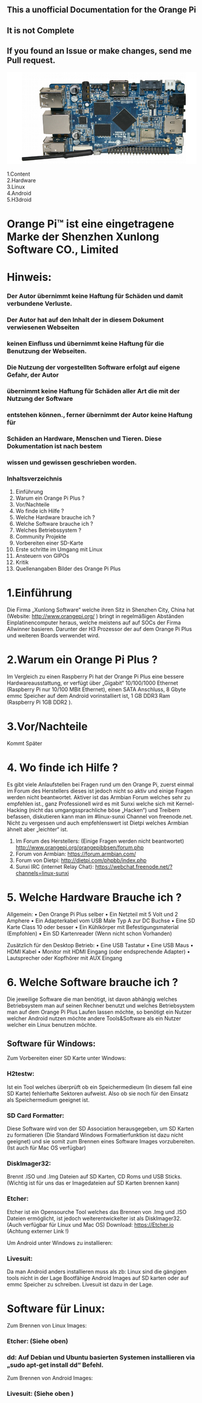 ## This a unofficial Documentation for the Orange Pi
## It is not Complete
## If you found an Issue or make changes, send me Pull request. 

![Orange Pi Plus](OPi+.PNG) 
 
1.Content   
2.Hardware       
3.Linux   
4.Android   
5.H3droid  

# Orange Pi™ ist eine eingetragene Marke der Shenzhen Xunlong Software CO., Limited  
# Hinweis:
### Der Autor übernimmt keine Haftung für Schäden und damit verbundene Verluste.
### Der Autor hat auf den Inhalt der in diesem Dokument verwiesenen Webseiten
### keinen Einfluss und übernimmt keine Haftung für die Benutzung der Webseiten.
### Die Nutzung der vorgestellten Software erfolgt auf eigene Gefahr, der Autor
### übernimmt keine Haftung für Schäden aller Art die mit der Nutzung der Software
### entstehen können., ferner übernimmt der Autor keine Haftung für
### Schäden an Hardware, Menschen und Tieren. Diese Dokumentation ist nach bestem
### wissen und gewissen geschrieben worden.  

### Inhaltsverzeichnis
1. Einführung 
2. Warum ein Orange Pi Plus ? 
3. Vor/Nachteile 
4. Wo finde ich Hilfe ? 
5. Welche Hardware brauche ich ? 
6. Welche Software brauche ich ? 
7. Welches Betriebssystem ? 
8. Community Projekte 
9. Vorbereiten einer SD-Karte 
10. Erste schritte im Umgang mit Linux 
11. Ansteuern von GIPOs 
12. Kritik 
13. Quellenangaben 
Bilder des Orange Pi Plus 

# 1.Einführung 
Die Firma „Xunlong Software“ welche ihren Sitz in Shenzhen City, China hat (Website: 
http://www.orangepi.org/ ) bringt in regelmäßigen Abständen Einplatinencomputer heraus, welche 
meistens auf auf SOCs der Firma Allwinner basieren. Darunter der H3 Prozessor der 
auf dem Orange Pi Plus und weiteren Boards verwendet wird. 

# 2.Warum ein Orange Pi Plus ? 
Im Vergleich zu einen Raspberry Pi hat der Orange Pi Plus eine bessere Hardwareausstattung, 
er verfügt über „Gigabit“ 10/100/1000 Ethernet (Raspberry Pi nur 10/100 MBit Ethernet), 
einen SATA Anschluss, 8 Gbyte emmc Speicher auf dem Android vorinstalliert ist, 1 GB DDR3 
Ram (Raspberry Pi 1GB DDR2 ). 

# 3.Vor/Nachteile
 Kommt Später 
# 4. Wo finde ich Hilfe ? 
Es gibt viele Anlaufstellen bei Fragen rund um den Orange Pi, zuerst einmal im Forum des 
Herstellers dieses ist jedoch nicht so aktiv und einige Fragen werden nicht beantwortet. Aktiver ist 
das Armbian Forum welches sehr zu empfehlen ist., ganz Professionell wird es mit Sunxi welche 
sich mit Kernel-Hacking (nicht das umgangssprachliche böse „Hacken“) und Treibern befassen, 
diskutieren kann man im #linux-sunxi Channel von freenode.net. Nicht zu vergessen und auch 
empfehlenswert ist Dietpi welches Armbian ähnelt aber „leichter“ ist.

1. Im Forum des Herstellers: (Einige Fragen werden nicht beantwortet) 
http://www.orangepi.org/orangepibbsen/forum.php 
2. Forum von Armbian: https://forum.armbian.com/ 
3. Forum von Dietpi: http://dietpi.com/phpbb/index.php 
4. Sunxi IRC (internet Relay Chat): https://webchat.freenode.net/?channels=linux-sunxi 

# 5. Welche Hardware Brauche ich ?
Allgemein:
• Den Orange Pi Plus selber
• Ein Netzteil mit 5 Volt und 2 Amphere
• Ein Adapterkabel vom USB Male Typ A zur DC Buchse
• Eine SD Karte Class 10 oder besser
• Ein Kühlkörper mit Befestigungsmaterial (Empfohlen)
• Ein SD Kartenreader (Wenn nicht schon Vorhanden)

Zusätzlich für den Desktop Betrieb:
• Eine USB Tastatur
• Eine USB Maus
• HDMI Kabel
• Monitor mit HDMI Eingang (oder endsprechende Adapter)
• Lautsprecher oder Kopfhörer mit AUX Eingang

# 6. Welche Software brauche ich ?
Die jeweilige Software die man benötigt, ist davon abhängig welches Betriebsystem man auf seinen
Rechner benutzt und welches Betriebsystem man auf dem Orange Pi Plus Laufen lassen möchte, so
benötigt ein Nutzer welcher Android nutzen möchte andere Tools&Software als ein Nutzer welcher
ein Linux benutzen möchte.

## Software für Windows:
Zum Vorbereiten einer SD Karte unter Windows:
### H2testw:
Ist ein Tool welches überprüft ob ein Speichermedieum (In diesem fall eine SD Karte)
fehlerhafte Sektoren aufweist. Also ob sie noch für den Einsatz als Speichermedium geeignet ist.
### SD Card Formatter:
Diese Software wird von der SD Association herausgegeben, um SD Karten
zu formatieren (Die Standard Windows Formatierfunktion ist dazu nicht geeignet) und sie somit
zum Brennen eines Software Images vorzubereiten. (Ist auch für Mac OS verfügbar)

### DiskImager32:
Brennt .ISO und .Img Dateien auf SD Karten, CD Roms und USB Sticks.
(Wichtig ist für uns das er Imagedateien auf SD Karten brennen kann)
### Etcher: 
Etcher ist ein Opensourche Tool welches das Brennen von .Img und .ISO Dateien
ermöglicht, ist jedoch weiterentwickelter ist als DiskImager32. (Auch verfügbar für Linux und Mac
OS) Download: https://Etcher.io (Achtung externer Link !)

Um Android unter Windows zu installieren:

### Livesuit:
Da  man Android anders installieren muss als zb: Linux sind die gängigen tools nicht in der Lage
Bootfähige Android Images auf SD karten oder auf emmc Speicher zu schreiben. Livesuit ist dazu
in der Lage.
# Software für Linux:
Zum Brennen von Linux Images:
### Etcher: (Siehe oben)
### dd: Auf Debian und Ubuntu basierten Systemen installieren via „sudo apt-get install dd“ Befehl.
Zum Brennen von Android Images:
### Livesuit: (Siehe oben )
